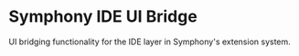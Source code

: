 # Symphony IDE UI Bridge

UI bridging functionality for the IDE layer in Symphony's extension system.